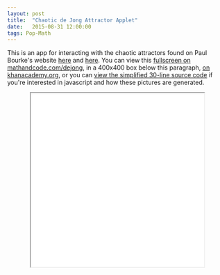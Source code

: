 ```yaml
---
layout: post
title:  "Chaotic de Jong Attractor Applet"
date:   2015-08-31 12:00:00
tags: Pop-Math
---
```


This is an app for interacting with the chaotic attractors found on 
Paul Bourke's website [here](http://paulbourke.net/fractals/peterdejong/) 
and [here](http://paulbourke.net/fractals/clifford/). You can view this
[fullscreen on mathandcode.com/dejong]({{site.baseurl}}/dejong/), in a 400x400 box below 
this paragraph, 
[on khanacademy.org](https://www.khanacademy.org/computer-programming/peter-de-jong-attractor/1247992666), or you can 
[view the simplified 30-line source code](https://www.khanacademy.org/computer-programming/peter-de-jong-attractor-simplified/1247996492)
if you're interested in javascript and how these pictures are generated.

 <div style="width:400px; margin-left:auto; margin-right:auto;">
<iframe style="width:400px; height:400px;" src="{{site.baseurl}}/dejong/iframe.html"></iframe>
</div>









